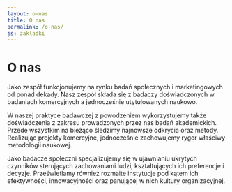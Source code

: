```yaml
---
layout: o-nas
title: O nas
permalink: /o-nas/
js: zakladki
---
```

# O nas

Jako zespół funkcjonujemy na rynku badań społecznych i marketingowych od ponad  dekady.  Nasz zespół składa się z badaczy  doświadczonych  w badaniach  komercyjnych a jednocześnie utytułowanych naukowo.

W naszej praktyce badawczej z powodzeniem wykorzystujemy także doświadczenia z zakresu prowadzonych przez nas badań akademickich.  Przede wszystkim na bieżąco śledzimy najnowsze odkrycia oraz metody.  Realizując projekty komercyjne,   jednocześnie zachowujemy rygor właściwy metodologii naukowej.

Jako badacze społeczni specjalizujemy się w ujawnianiu ukrytych czynników sterujących zachowaniami ludzi, kształtujących ich preferencje i decyzje. Prześwietlamy również rozmaite instytucje pod kątem ich efektywności, innowacyjności oraz panującej w nich kultury organizacyjnej.
